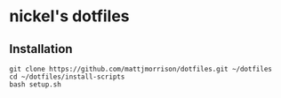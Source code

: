 # nickel's dotfiles

## Installation

```
git clone https://github.com/mattjmorrison/dotfiles.git ~/dotfiles
cd ~/dotfiles/install-scripts
bash setup.sh
```
